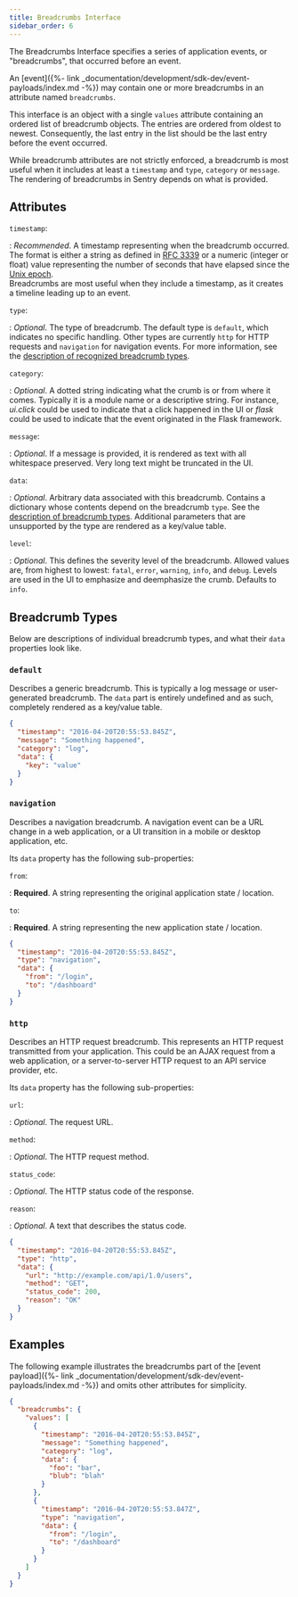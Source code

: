 ```yaml
---
title: Breadcrumbs Interface
sidebar_order: 6
---
```


The Breadcrumbs Interface specifies a series of application events, or
"breadcrumbs", that occurred before an event.

An [event]({%- link _documentation/development/sdk-dev/event-payloads/index.md
-%}) may contain one or more breadcrumbs in an attribute named `breadcrumbs`.

This interface is an object with a single `values` attribute containing an
ordered list of breadcrumb objects. The entries are ordered from oldest to
newest. Consequently, the last entry in the list should be the last entry before
the event occurred.

While breadcrumb attributes are not strictly enforced, a breadcrumb is most
useful when it includes at least a `timestamp` and `type`, `category` or
`message`. The rendering of breadcrumbs in Sentry depends on what is provided.

## Attributes

`timestamp`:

: _Recommended_. A timestamp representing when the breadcrumb occurred. The
  format is either a string as defined in [RFC
  3339](https://tools.ietf.org/html/rfc3339) or a numeric (integer or float)
  value representing the number of seconds that have elapsed since the [Unix
  epoch](https://en.wikipedia.org/wiki/Unix_time).  
  Breadcrumbs are most useful when they include a timestamp, as it creates a
  timeline leading up to an event.

`type`:

: _Optional_. The type of breadcrumb. The default type is `default`, which
  indicates no specific handling. Other types are currently `http` for HTTP
  requests and `navigation` for navigation events. For more information, see the
  [description of recognized breadcrumb types](#breadcrumb-types).

`category`:

: _Optional_. A dotted string indicating what the crumb is or from where it
  comes. Typically it is a module name or a descriptive string. For instance,
  _ui.click_ could be used to indicate that a click happened in the UI or
  _flask_ could be used to indicate that the event originated in the Flask
  framework.

`message`:

: _Optional_. If a message is provided, it is rendered as text with all
  whitespace preserved. Very long text might be truncated in the UI.

`data`:

: _Optional_. Arbitrary data associated with this breadcrumb. Contains a
  dictionary whose contents depend on the breadcrumb `type`. See the
  [description of breadcrumb types](#breadcrumb-types). Additional parameters
  that are unsupported by the type are rendered as a key/value table.

`level`:

: _Optional_. This defines the severity level of the breadcrumb. Allowed values
  are, from highest to lowest: `fatal`, `error`, `warning`, `info`, and `debug`.
  Levels are used in the UI to emphasize and deemphasize the crumb. Defaults to
  `info`.

## Breadcrumb Types

Below are descriptions of individual breadcrumb types, and what their `data`
properties look like.

### `default`

Describes a generic breadcrumb. This is typically a log message or
user-generated breadcrumb. The `data` part is entirely undefined and as such,
completely rendered as a key/value table.

```json
{
  "timestamp": "2016-04-20T20:55:53.845Z",
  "message": "Something happened",
  "category": "log",
  "data": {
    "key": "value"
  }
}
```

### `navigation`

Describes a navigation breadcrumb. A navigation event can be a URL change in a
web application, or a UI transition in a mobile or desktop application, etc.

Its `data` property has the following sub-properties:

`from`:

: **Required**. A string representing the original application state / location.

`to`:

: **Required**. A string representing the new application state / location.

```json
{
  "timestamp": "2016-04-20T20:55:53.845Z",
  "type": "navigation",
  "data": {
    "from": "/login",
    "to": "/dashboard"
  }
}
```

### `http`

Describes an HTTP request breadcrumb. This represents an HTTP request
transmitted from your application. This could be an AJAX request from a web
application, or a server-to-server HTTP request to an API service provider, etc.

Its `data` property has the following sub-properties:

`url`:

: _Optional_. The request URL.

`method`:

: _Optional_. The HTTP request method.

`status_code`:

: _Optional_. The HTTP status code of the response.

`reason`:

: _Optional_. A text that describes the status code.

```json
{
  "timestamp": "2016-04-20T20:55:53.845Z",
  "type": "http",
  "data": {
    "url": "http://example.com/api/1.0/users",
    "method": "GET",
    "status_code": 200,
    "reason": "OK"
  }
}
```

## Examples

The following example illustrates the breadcrumbs part of the [event
payload]({%- link _documentation/development/sdk-dev/event-payloads/index.md
-%}) and omits other attributes for simplicity.

```json
{
  "breadcrumbs": {
    "values": [
      {
        "timestamp": "2016-04-20T20:55:53.845Z",
        "message": "Something happened",
        "category": "log",
        "data": {
          "foo": "bar",
          "blub": "blah"
        }
      },
      {
        "timestamp": "2016-04-20T20:55:53.847Z",
        "type": "navigation",
        "data": {
          "from": "/login",
          "to": "/dashboard"
        }
      }
    ]
  }
}
```
